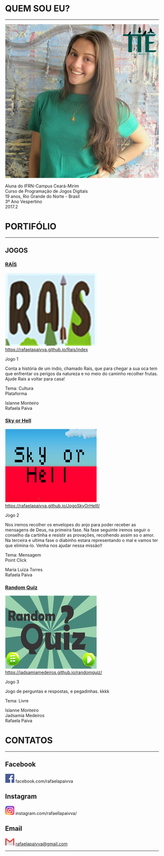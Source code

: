 # QUEM SOU EU?
* * * 

![RAFAELA.png](RAFAELA.png)  

 Aluna do IFRN-Campus Ceará-Mirim  
 Curso de Programação de Jogos Digitais  
 19 anos, Rio Grande do Norte - Brasil  
 3º Ano Vespertino  
 2017.2  

# PORTIFÓLIO  

* * *  
  
## JOGOS

### [RAÍS]()  

[![](RAIS300X240.png)](https://rafaelapaivva.github.io/Rais/index)    
https://rafaelapaivva.github.io/Rais/index

Jogo 1    
  
Conta a história de um índio, chamado Raís, que para chegar a sua oca tem que enfrentar os perigos da natureza e no meio do caminho recolher frutas. Ajude Raís a voltar para casa!    

Tema: Cultura  
Plataforma  

Islanne Monteiro  
Rafaela Paiva  
  


### [Sky or Hell]()

[![](SOH300X240.png)](https://rafaelapaivva.github.io/JogoSkyOrHelll/)  
https://rafaelapaivva.github.io/JogoSkyOrHelll/  

Jogo 2     
  
Nos iremos recolher os envelopes do anjo para poder receber as mensagens de Deus, na primeira fase. Na fase seguinte iremos seguir o conselho da cartinha e resistir as provações, recolhendo assim so o amor. Na terceira  e ultima fase o diabinho estara representando o mal e vamos ter que elimina-lo. Venha nos ajudar nessa missão!!   

Tema: Mensagem   
Point Click  

Maria Luiza Torres  
Rafaela Paiva   

  

### [Random Quiz]()

[![](RD300X240.png)](https://jadsamiamedeiros.github.io/randomquiz/)  
https://jadsamiamedeiros.github.io/randomquiz/  

Jogo 3    
  
Jogo de perguntas e respostas, e pegadinhas. kkkk   
  
Tema: Livre  

Islanne Monteiro  
Jadsamia Medeiros  
Rafaela Paiva  

   

# CONTATOS  

* * *  

## Facebook  
  
[![](FACEBOOK30.png)](https://www.facebook.com/rafaelapaivva)   facebook.com/rafaelapaivva 
 
## Instagram 
  
[![](INSTA30.png)](https://www.instagram.com/rafaellapaivva/)   instagram.com/rafaellapaivva/  
  
## Email  
  
[![](GMAIL30.png)](https://mail.google.com/mail/u/0/#inbox)   rafaelapaivva@gmail.com  
  
* * *   
